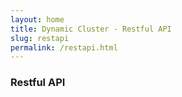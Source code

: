 ```yaml
---
layout: home
title: Dynamic Cluster - Restful API
slug: restapi
permalink: /restapi.html
---
```


### Restful API